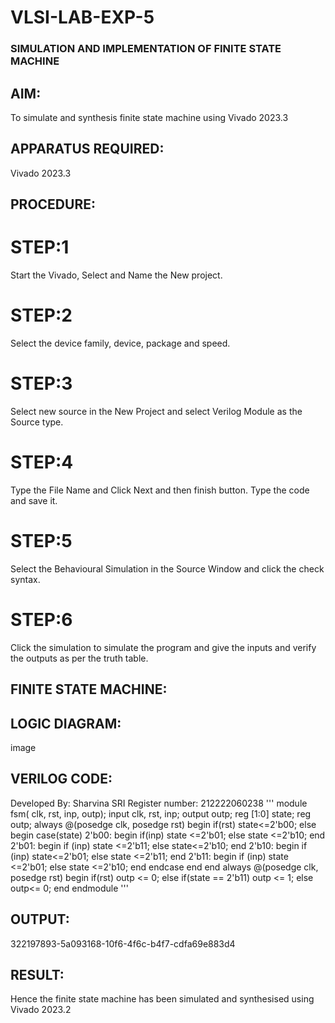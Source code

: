 # VLSI-LAB-EXP-5
### SIMULATION AND IMPLEMENTATION OF FINITE STATE MACHINE

## AIM:
To simulate and synthesis finite state machine using Vivado 2023.3

## APPARATUS REQUIRED:
Vivado 2023.3

## PROCEDURE:
# STEP:1 
Start the Vivado, Select and Name the New project.

# STEP:2 
Select the device family, device, package and speed.

# STEP:3 
Select new source in the New Project and select Verilog Module as the Source type.

# STEP:4
Type the File Name and Click Next and then finish button. Type the code and save it.

# STEP:5
Select the Behavioural Simulation in the Source Window and click the check syntax.

# STEP:6
Click the simulation to simulate the program and give the inputs and verify the outputs as per the truth table.

## FINITE STATE MACHINE:

## LOGIC DIAGRAM:
image

## VERILOG CODE:
Developed By: Sharvina SRI
Register number: 212222060238
''' module fsm( clk, rst, inp, outp);
input clk, rst, inp;
output outp;
reg [1:0] state;
reg outp;
always @(posedge clk, posedge rst)
begin
if(rst)
state<=2'b00;
else
begin
case(state)
2'b00:
begin
if(inp) state <=2'b01;
else state <=2'b10;
end
2'b01:
begin
if (inp) state <=2'b11;
else state<=2'b10;
end
2'b10:
begin
if (inp) state<=2'b01;
else state <=2'b11;
end
2'b11:
begin
if (inp) state <=2'b01;
else state <=2'b10;
end
endcase
end
end
always @(posedge clk, posedge rst)
begin
if(rst)
outp <= 0;
else if(state == 2'b11)
outp <= 1;
else outp<= 0;
end
endmodule '''

## OUTPUT:
322197893-5a093168-10f6-4f6c-b4f7-cdfa69e883d4

## RESULT:
Hence the finite state machine has been simulated and synthesised using Vivado 2023.2



